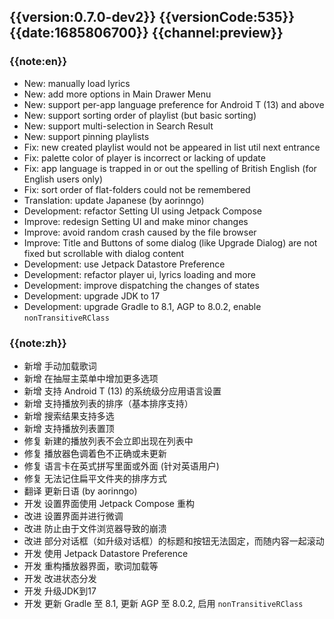 ## {{version:0.7.0-dev2}} {{versionCode:535}} {{date:1685806700}} {{channel:preview}}

### {{note:en}}
- New: manually load lyrics
- New: add more options in Main Drawer Menu
- New: support per-app language preference for Android T (13) and above
- New: support sorting order of playlist (but basic sorting)
- New: support multi-selection in Search Result
- New: support pinning playlists
- Fix: new created playlist would not be appeared in list util next entrance
- Fix: palette color of player is incorrect or lacking of update
- Fix: app language is trapped in or out the spelling of British English (for English users only) 
- Fix: sort order of flat-folders could not be remembered
- Translation: update Japanese (by aorinngo)
- Development: refactor Setting UI using Jetpack Compose
- Improve: redesign Setting UI and make minor changes
- Improve: avoid random crash caused by the file browser
- Improve: Title and Buttons of some dialog (like Upgrade Dialog) are not fixed but scrollable with dialog content
- Development: use Jetpack Datastore Preference
- Development: refactor player ui, lyrics loading and more
- Development: improve dispatching the changes of states
- Development: upgrade JDK to 17
- Development: upgrade Gradle to 8.1, AGP to 8.0.2, enable `nonTransitiveRClass`

### {{note:zh}}
- 新增 手动加载歌词
- 新增 在抽屉主菜单中增加更多选项
- 新增 支持 Android T (13) 的系统级分应用语言设置
- 新增 支持播放列表的排序（基本排序支持）
- 新增 搜索结果支持多选
- 新增 支持播放列表置顶
- 修复 新建的播放列表不会立即出现在列表中
- 修复 播放器色调着色不正确或未更新
- 修复 语言卡在英式拼写里面或外面 (针对英语用户)
- 修复 无法记住扁平文件夹的排序方式
- 翻译 更新日语 (by aorinngo)
- 开发 设置界面使用 Jetpack Compose 重构
- 改进 设置界面并进行微调
- 改进 防止由于文件浏览器导致的崩溃
- 改进 部分对话框（如升级对话框）的标题和按钮无法固定，而随内容一起滚动
- 开发 使用 Jetpack Datastore Preference
- 开发 重构播放器界面，歌词加载等
- 开发 改进状态分发
- 开发 升级JDK到17
- 开发 更新 Gradle 至 8.1, 更新 AGP 至 8.0.2, 启用 `nonTransitiveRClass`